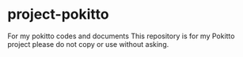 # project-pokitto
 For my pokitto codes and documents
This repository is for my Pokitto project please do not copy or use without asking.

